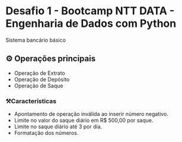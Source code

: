 
# Desafio 1 - Bootcamp NTT DATA - Engenharia de Dados com Python

Sistema bancário básico

## ⚙️ Operações principais
 - Operação de Extrato
 - Operação de Depósito
 - Operação de Saque

 ### ⚒️Características
 - Apontamento de operação inválida ao inserir número negativo.
 - Limite no valor do saque diário em R$ 500,00 por saque.
 - Limite no saque diário até 3 por dia.
 - Formatação dos números.
